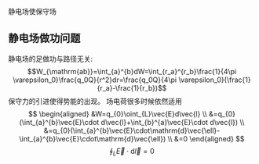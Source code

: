 静电场使保守场
## 静电场做功问题

静电场的足做功与路径无关:
$$W_{\mathrm{ab}}=\int_{a}^{b}dW=\int_{r_a}^{r_b}\frac{1}{4\pi \varepsilon_0}\frac{q_0Q}{r^2}dr=\frac{q_0Q}{4\pi \varepsilon_0}(\frac{1}{r_a}-\frac{1}{r_b})$$保守力的引进使得势能的出现。
场电荷很多时候依然适用
$$
\begin{aligned}
&W=q_{0}\oint_{L}\vec{E}d\vec{l} \\
&=q_{0}(\int_{a}^{b}\vec{E}\cdot d\vec{l}+\int_{b}^{a}\vec{E}\cdot d\vec{l}) \\
&=q_{0}(\int_{a}^{b}\vec{E}\cdot\mathrm{d}\vec{\ell}-\int_{a}^{b}\vec{E}\cdot\mathrm{d}\vec{\ell}) \\
&=0
\end{aligned}
$$
$$\oint_{L}\vec{E}\cdot\mathrm{d}\vec{l}=0$$
